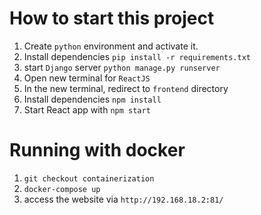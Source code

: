 # How to start this project
1. Create `python` environment and activate it.
1. Install dependencies `pip install -r requirements.txt`
1. start `Django` server `python manage.py runserver`
1. Open new terminal for `ReactJS`
1. In the new terminal, redirect to `frontend` directory
1. Install dependencies `npm install`
1. Start React app with `npm start`
# Running with docker
1. `git checkout containerization`
1. `docker-compose up`
1. access the website via `http://192.168.18.2:81/`
